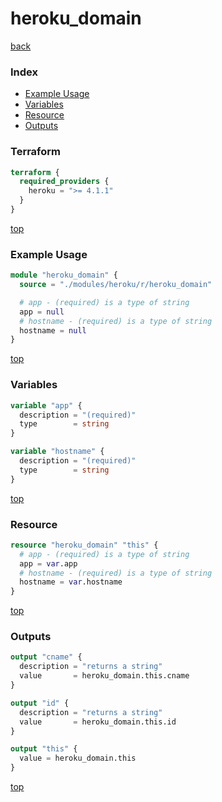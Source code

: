 # heroku_domain

[back](../heroku.md)

### Index

- [Example Usage](#example-usage)
- [Variables](#variables)
- [Resource](#resource)
- [Outputs](#outputs)

### Terraform

```terraform
terraform {
  required_providers {
    heroku = ">= 4.1.1"
  }
}
```

[top](#index)

### Example Usage

```terraform
module "heroku_domain" {
  source = "./modules/heroku/r/heroku_domain"

  # app - (required) is a type of string
  app = null
  # hostname - (required) is a type of string
  hostname = null
}
```

[top](#index)

### Variables

```terraform
variable "app" {
  description = "(required)"
  type        = string
}

variable "hostname" {
  description = "(required)"
  type        = string
}
```

[top](#index)

### Resource

```terraform
resource "heroku_domain" "this" {
  # app - (required) is a type of string
  app = var.app
  # hostname - (required) is a type of string
  hostname = var.hostname
}
```

[top](#index)

### Outputs

```terraform
output "cname" {
  description = "returns a string"
  value       = heroku_domain.this.cname
}

output "id" {
  description = "returns a string"
  value       = heroku_domain.this.id
}

output "this" {
  value = heroku_domain.this
}
```

[top](#index)